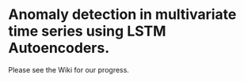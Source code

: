 # Anomaly detection in multivariate time series using LSTM Autoencoders.

Please see the Wiki for our progress.
